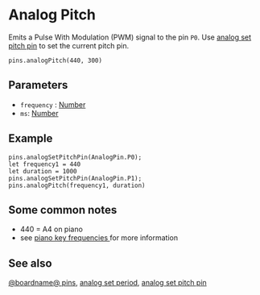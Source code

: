 # Analog Pitch

Emits a Pulse With Modulation (PWM) signal to the pin ``P0``.
Use [analog set pitch pin](/makecode-blockeditor/reference/pins/analog-set-pitch-pin) to set the current pitch pin.

```sig
pins.analogPitch(440, 300)
```

## Parameters

* `frequency` : [Number](/types/number)
* `ms`: [Number](/types/number)

## Example

```blocks
pins.analogSetPitchPin(AnalogPin.P0);
let frequency1 = 440
let duration = 1000
pins.analogSetPitchPin(AnalogPin.P1);
pins.analogPitch(frequency1, duration)
```

## Some common notes

* 440 = A4 on piano
* see [piano key frequencies ](https://en.wikipedia.org/wiki/Piano_key_frequencies) for more information

## See also

[@boardname@ pins](/device/pins), [analog set period](/makecode-blockeditor/reference/pins/analog-set-period), [analog set pitch pin](/makecode-blockeditor/reference/pins/analog-set-pitch-pin)

